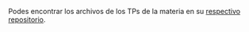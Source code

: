 Podes encontrar los archivos de los TPs de la materia en su [respectivo repositorio](https://github.com/originalnicodr/MineriaDeDatos).